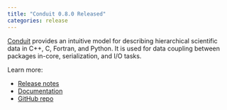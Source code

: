 ```yaml
---
title: "Conduit 0.8.0 Released"
categories: release
---
```


[Conduit](https://github.com/LLNL/conduit) provides an intuitive model for describing hierarchical scientific data in C++, C, Fortran, and Python. It is used for data coupling between packages in-core, serialization, and I/O tasks.


Learn more:
- [Release notes](https://github.com/LLNL/conduit/releases/tag/v0.8.0)
- [Documentation](hhttp://llnl-conduit.readthedocs.io/)
- [GitHub repo](https://github.com/LLNL/conduit)
